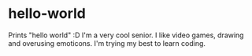 # hello-world
Prints "hello world" :D
I'm a very cool senior. I like video games, drawing and overusing emoticons. I'm trying my best to learn coding.
